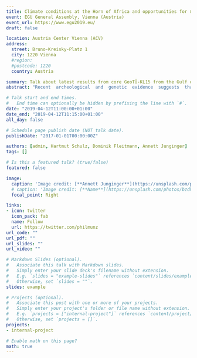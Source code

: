 ```yaml
---
title: Climate conditions at the Horn of Africa and opportunities for modern human dispersal
event: EGU General Assembly, Vienna (Austria) 
event_url: https://www.egu2019.eu/
draft: false

location: Austria Center Vienna (ACV)
address:
  street: Bruno-Kreisky-Platz 1
  city: 1220 Vienna
  #region: 
  #postcode: 1220
  country: Austria

summary: Talk about latest results from core GeoTÜ-KL15 from the Gulf of Aden over the last 550,000 years.
abstract: "Recent  archeological  and  genetic  evidence  suggests  that  anatomically  modern  humans  migrated  out  of  Africa potentially as early as ~220,000 years B.P. Understanding the dynamics of cultural, technological and societal evolution of Homo sapiens needs profound knowledge of associated environmental conditions. To better understand how and why migrations occurred, a detailed framework of hydroclimatic conditions, vegetation and landcover are needed. However, interpretations of terrestrial and marine proxy records often differ significantly and high-resolution data are scarce. Here we present new results of from a 22 m long marine hemipelagic sediment core from the Gulf of Aden. The Gulf is surrounded by East African and Southern Arabian landmasses and in close proximity to key archaeological sites. The record provides a continuous, detailed and well-dated reconstruction of terrestrial and marine climate change over the last ~550,000 years, spanning the entire history of human evolution from Early Stone Age to the Holocene. The core offers a sampling resolution of ~250 years, enabling robust estimations of cyclic climate modulations and potential forcing mechanisms. We used geochemical proxies (XRF) indicative of dust input and aridity on land, marine productivity and monsoon intensity in comparison with high-resolution speleothem records on  land.  Our  results  indicate  that  climate  change  was  strongly  modulated  on  ~100-ka  eccentricity  and  ~20-ka precessional bandwidth. The data further allows to study the pattern and development of climate fluctuations during Holocene-like interglacials as potential analogs for future climate change in this densely populated region."

# Talk start and end times.
#   End time can optionally be hidden by prefixing the line with `#`.
date: "2019-04-12T11:00:00+01:00"
date_end: "2019-04-12T11:15:00+01:00"
all_day: false

# Schedule page publish date (NOT talk date).
publishDate: "2017-01-01T00:00:00Z"

authors: [admin, Hartmut Schulz, Dominik Fleitmann, Annett Junginger]
tags: []

# Is this a featured talk? (true/false)
featured: false

image:
  caption: 'Image credit: [**Annett Junginger**](https://unsplash.com/photos/bzdhc5b3Bxs)'
  # caption: 'Image credit: [**Name**](https://unsplash.com/photos/bzdhc5b3Bxs)'
  focal_point: Right

links:
- icon: twitter
  icon_pack: fab
  name: Follow
  url: https://twitter.com/philmunz
url_code: ""
url_pdf: ""
url_slides: ""
url_video: ""

# Markdown Slides (optional).
#   Associate this talk with Markdown slides.
#   Simply enter your slide deck's filename without extension.
#   E.g. `slides = "example-slides"` references `content/slides/example-slides.md`.
#   Otherwise, set `slides = ""`.
slides: example

# Projects (optional).
#   Associate this post with one or more of your projects.
#   Simply enter your project's folder or file name without extension.
#   E.g. `projects = ["internal-project"]` references `content/project/deep-learning/index.md`.
#   Otherwise, set `projects = []`.
projects:
- internal-project

# Enable math on this page?
math: true
---
```

<!---
{{% alert note %}}
Click on the **Slides** button above to view the built-in slides feature.
{{% /alert %}}

Slides can be added in a few ways:

- **Create** slides using Academic's [*Slides*](https://sourcethemes.com/academic/docs/managing-content/#create-slides) feature and link using `slides` parameter in the front matter of the talk file
- **Upload** an existing slide deck to `static/` and link using `url_slides` parameter in the front matter of the talk file
- **Embed** your slides (e.g. Google Slides) or presentation video on this page using [shortcodes](https://sourcethemes.com/academic/docs/writing-markdown-latex/).

Further talk details can easily be added to this page using *Markdown* and $\rm \LaTeX$ math code.
--->
